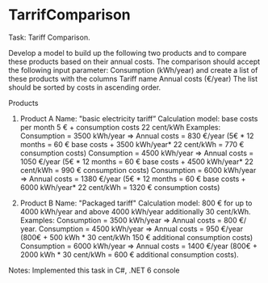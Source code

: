 # TarrifComparison

Task: Tariff Comparison.

Develop a model to build up the following two products and to compare these products based on their annual costs. The comparison should accept the following input parameter: 
Consumption (kWh/year) 
and create a list of these products with the columns 
Tariff name 
Annual costs (€/year) 
The list should be sorted by costs in ascending order. 

Products 

1. Product A 
Name: "basic electricity tariff” 
Calculation model: base costs per month 5 € + consumption costs 22 cent/kWh 
Examples: 
Consumption = 3500 kWh/year => Annual costs = 830 €/year (5€ * 12 months = 60 € base costs + 3500 kWh/year* 22 cent/kWh = 770 € consumption costs) 
Consumption = 4500 kWh/year => Annual costs = 1050 €/year (5€ * 12 months = 60 € base costs + 4500 kWh/year* 22 cent/kWh = 990 € consumption costs) 
Consumption = 6000 kWh/year => Annual costs = 1380 €/year (5€ * 12 months = 60 € base costs + 6000 kWh/year* 22 cent/kWh = 1320 € consumption costs) 

2. Product B 
Name: "Packaged tariff" 
Calculation model: 800 € for up to 4000 kWh/year and above 4000 kWh/year additionally 30 cent/kWh. 
Examples: 
Consumption = 3500 kWh/year => Annual costs = 800 €/ year.
Consumption = 4500 kWh/year => Annual costs = 950 €/year (800€ + 500 kWh * 30 cent/kWh 150 € additional consumption costs) 
Consumption = 6000 kWh/year => Annual costs = 1400 €/year (800€ + 2000 kWh * 30 cent/kWh = 600 € additional consumption costs).


Notes: Implemented this task in C#, .NET 6 console
